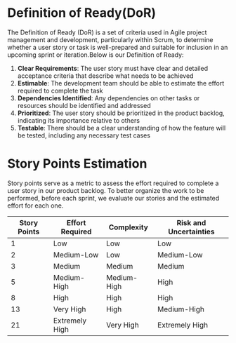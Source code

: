 # Definition of Ready(DoR)

The Definition of Ready (DoR) is a set of criteria used in Agile project management and development, particularly within Scrum, to determine whether a user story or task is well-prepared and suitable for inclusion in an upcoming sprint or iteration.Below is our Definition of Ready:

1. __Clear Requirements__: The user story must have clear and detailed acceptance criteria that describe what needs to be achieved
2. __Estimable__: The development team should be able to estimate the effort required to complete the task
3. __Dependencies Identified__: Any dependencies on other tasks or resources should be identified and addressed
4. __Prioritized__: The user story should be prioritized in the product backlog, indicating its importance relative to others
5. __Testable__: There should be a clear understanding of how the feature will be tested, including any necessary test cases

# Story Points Estimation

Story points serve as a metric to assess the effort required to complete a user story in our product backlog. To better organize the work to be performed, before each sprint, we evaluate our stories and the estimated effort for each one.

| Story Points | Effort Required     | Complexity      | Risk and Uncertainties |
|--------------|---------------------|------------------|------------------------|
| 1            | Low                 | Low              | Low                    |
| 2            | Medium-Low          | Low              | Medium-Low             |
| 3            | Medium              | Medium           | Medium                 |
| 5            | Medium-High         | Medium-High      | High                   |
| 8            | High                | High             | High                   |
| 13           | Very High           | High             | Medium-High            |
| 21           | Extremely High      | Very High        | Extremely High         |


